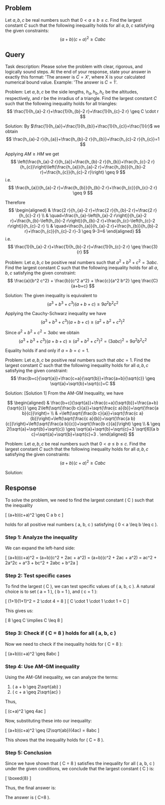 ## Problem

Let $a, b, c$ be real numbers such that $0 < a \leq b \leq c$. Find the largest constant $C$ such that the following inequality holds for all $a, b, c$ satisfying the given constraints:
$$
(a+b)(c+a)^2 \geq C a b c
$$

## Query

Task description: Please solve the problem with clear, rigorous, and logically sound steps. At the end of your response, state your answer in exactly this format: 'The answer is $C=X$', where X is your calculated numerical bound value. Example: 'The answer is $C=1$'.



Problem: Let $a, b, c$ be the side lengths, $h_{a}, h_{b}, h_{c}$ be the altitudes, respectively, and $r$ be the inradius of a triangle. Find the largest constant $C$ such that the following inequality holds for all triangles:
$$
\frac{1}{h_{a}-2 r}+\frac{1}{h_{b}-2 r}+\frac{1}{h_{c}-2 r} \geq C \cdot r
$$

Solution: By $\frac{1}{h_{a}}+\frac{1}{h_{b}}+\frac{1}{h_{c}}=\frac{1}{r}$ we obtain
$$
\frac{h_{a}-2 r}{h_{a}}+\frac{h_{b}-2 r}{h_{b}}+\frac{h_{c}-2 r}{h_{c}}=1
$$

Applying $A M \geq H M$ we get
$$
\left(\frac{h_{a}-2 r}{h_{a}}+\frac{h_{b}-2 r}{h_{b}}+\frac{h_{c}-2 r}{h_{c}}\right)\left(\frac{h_{a}}{h_{a}-2 r}+\frac{h_{b}}{h_{b}-2 r}+\frac{h_{c}}{h_{c}-2 r}\right) \geq 9
$$
i.e.
$$
\frac{h_{a}}{h_{a}-2 r}+\frac{h_{b}}{h_{b}-2 r}+\frac{h_{c}}{h_{c}-2 r} \geq 9
$$

Therefore
$$
\begin{aligned}
& \frac{2 r}{h_{a}-2 r}+\frac{2 r}{h_{b}-2 r}+\frac{2 r}{h_{c}-2 r} \\
& \quad=\frac{h_{a}-\left(h_{a}-2 r\right)}{h_{a}-2 r}+\frac{h_{b}-\left(h_{b}-2 r\right)}{h_{b}-2 r}+\frac{h_{c}-\left(h_{c}-2 r\right)}{h_{c}-2 r} \\
& \quad=\frac{h_{a}}{h_{a}-2 r}+\frac{h_{b}}{h_{b}-2 r}+\frac{h_{c}}{h_{c}-2 r}-3 \geq 9-3=6
\end{aligned}
$$
i.e.
$$
\frac{1}{h_{a}-2 r}+\frac{1}{h_{b}-2 r}+\frac{1}{h_{c}-2 r} \geq \frac{3}{r}
$$



Problem: Let $a, b, c$ be positive real numbers such that $a^2 + b^2 + c^2 = 3abc$. Find the largest constant $C$ such that the following inequality holds for all $a, b, c$ satisfying the given constraint:
$$
\frac{a}{b^2 c^2} + \frac{b}{c^2 a^2} + \frac{c}{a^2 b^2} \geq \frac{C}{a+b+c}
$$

Solution: The given inequality is equivalent to
$$
\left(a^{3}+b^{3}+c^{3}\right)(a+b+c) \geq 9 a^{2} b^{2} c^{2}
$$

Applying the Cauchy-Schwarz inequality we have
$$
\left(a^{3}+b^{3}+c^{3}\right)(a+b+c) \geq\left(a^{2}+b^{2}+c^{2}\right)^{2}
$$

Since $a^{2}+b^{2}+c^{2}=3 a b c$ we obtain
$$
\left(a^{3}+b^{3}+c^{3}\right)(a+b+c) \geq\left(a^{2}+b^{2}+c^{2}\right)^{2}=(3 a b c)^{2}=9 a^{2} b^{2} c^{2}
$$

Equality holds if and only if $a=b=c=1$.



Problem: Let $a, b, c$ be positive real numbers such that $a b c = 1$. Find the largest constant $C$ such that the following inequality holds for all $a, b, c$ satisfying the given constraint:
$$
\frac{b+c}{\sqrt{a}}+\frac{c+a}{\sqrt{b}}+\frac{a+b}{\sqrt{c}} \geq \sqrt{a}+\sqrt{b}+\sqrt{c}+C
$$

Solution: [Solution 1]
From the AM-GM Inequality, we have

$$
\begin{aligned}
& \frac{b+c}{\sqrt{a}}+\frac{c+a}{\sqrt{b}}+\frac{a+b}{\sqrt{c}} \geq 2\left(\sqrt{\frac{b c}{a}}+\sqrt{\frac{c a}{b}}+\sqrt{\frac{a b}{c}}\right)= \\
& =\left(\sqrt{\frac{b c}{a}}+\sqrt{\frac{c a}{b}}\right)+\left(\sqrt{\frac{c a}{b}}+\sqrt{\frac{a b}{c}}\right)+\left(\sqrt{\frac{a b}{c}}+\sqrt{\frac{b c}{a}}\right) \geq \\
& \geq 2(\sqrt{a}+\sqrt{b}+\sqrt{c}) \geq \sqrt{a}+\sqrt{b}+\sqrt{c}+3 \sqrt[6]{a b c}=\sqrt{a}+\sqrt{b}+\sqrt{c}+3 .
\end{aligned}
$$

Problem: Let $a, b, c$ be real numbers such that $0 < a \leq b \leq c$. Find the largest constant $C$ such that the following inequality holds for all $a, b, c$ satisfying the given constraints:
$$
(a+b)(c+a)^2 \geq C a b c
$$

Solution:

## Response

To solve the problem, we need to find the largest constant \( C \) such that the inequality 

\[
(a+b)(c+a)^2 \geq C a b c
\]

holds for all positive real numbers \( a, b, c \) satisfying \( 0 < a \leq b \leq c \).

### Step 1: Analyze the inequality

We can expand the left-hand side:

\[
(a+b)(c+a)^2 = (a+b)(c^2 + 2ac + a^2) = (a+b)(c^2 + 2ac + a^2) = ac^2 + 2a^2c + a^3 + bc^2 + 2abc + b^2a
\]

### Step 2: Test specific cases

To find the largest \( C \), we can test specific values of \( a, b, c \). A natural choice is to set \( a = 1 \), \( b = 1 \), and \( c = 1 \):

\[
(1+1)(1+1)^2 = 2 \cdot 4 = 8
\]
\[
C \cdot 1 \cdot 1 \cdot 1 = C
\]

This gives us:

\[
8 \geq C \implies C \leq 8
\]

### Step 3: Check if \( C = 8 \) holds for all \( a, b, c \)

Now we need to check if the inequality holds for \( C = 8 \):

\[
(a+b)(c+a)^2 \geq 8abc
\]

### Step 4: Use AM-GM inequality

Using the AM-GM inequality, we can analyze the terms:

1. \( a + b \geq 2\sqrt{ab} \)
2. \( c + a \geq 2\sqrt{ac} \)

Thus,

\[
(c+a)^2 \geq 4ac
\]

Now, substituting these into our inequality:

\[
(a+b)(c+a)^2 \geq (2\sqrt{ab})(4ac) = 8abc
\]

This shows that the inequality holds for \( C = 8 \).

### Step 5: Conclusion

Since we have shown that \( C = 8 \) satisfies the inequality for all \( a, b, c \) under the given conditions, we conclude that the largest constant \( C \) is:

\[
\boxed{8}
\]

Thus, the final answer is:

The answer is \( C=8 \).